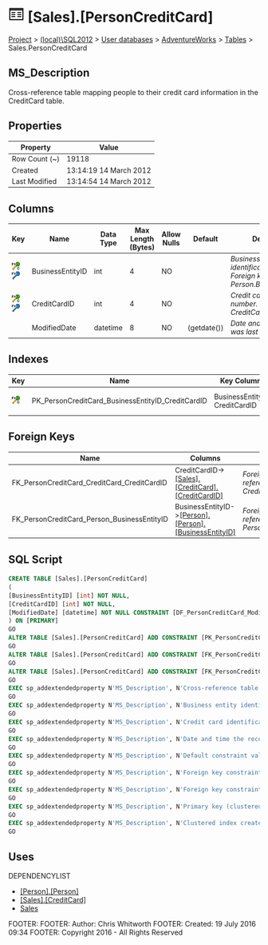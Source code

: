 
# ![Tables](../../../../Images/Table32.png) [Sales].[PersonCreditCard]

[Project](../../../../index.md) > [(local)\\SQL2012](../../../index.md) > [User databases](../../index.md) > [AdventureWorks](../index.md) > [Tables](Tables_.md) > Sales.PersonCreditCard

## <a name="#description"></a>MS_Description
Cross-reference table mapping people to their credit card information in the CreditCard table. 
## <a name="#properties"></a>Properties

| Property | Value |
|---|---|
| Row Count (~) | 19118 |
| Created | 13:14:19 14 March 2012 |
| Last Modified | 13:14:54 14 March 2012 |


## <a name="#columns"></a>Columns

| Key | Name | Data Type | Max Length (Bytes) | Allow Nulls | Default | Description |
|---|---|---|---|---|---|---|
| [![Cluster Primary Key PK_PersonCreditCard_BusinessEntityID_CreditCardID: BusinessEntityID\\CreditCardID](../../../../Images/pkcluster.png)](#indexes)[![Foreign Keys FK_PersonCreditCard_Person_BusinessEntityID: [Person].[Person].BusinessEntityID](../../../../Images/fk.png)](#foreignkeys) | BusinessEntityID | int | 4 | NO |  | _Business entity identification number. Foreign key to Person.BusinessEntityID._ |
| [![Cluster Primary Key PK_PersonCreditCard_BusinessEntityID_CreditCardID: BusinessEntityID\\CreditCardID](../../../../Images/pkcluster.png)](#indexes)[![Foreign Keys FK_PersonCreditCard_CreditCard_CreditCardID: [Sales].[CreditCard].CreditCardID](../../../../Images/fk.png)](#foreignkeys) | CreditCardID | int | 4 | NO |  | _Credit card identification number. Foreign key to CreditCard.CreditCardID._ |
|  | ModifiedDate | datetime | 8 | NO | (getdate()) | _Date and time the record was last updated._ |


## <a name="#indexes"></a>Indexes

| Key | Name | Key Columns | Unique | Description |
|---|---|---|---|---|
| [![Cluster Primary Key PK_PersonCreditCard_BusinessEntityID_CreditCardID: BusinessEntityID\\CreditCardID](../../../../Images/pkcluster.png)](#indexes) | PK_PersonCreditCard_BusinessEntityID_CreditCardID | BusinessEntityID, CreditCardID | YES | _Primary key (clustered) constraint_ |


## <a name="#foreignkeys"></a>Foreign Keys

| Name | Columns | Description |
|---|---|---|
| FK_PersonCreditCard_CreditCard_CreditCardID | CreditCardID->[[Sales].[CreditCard].[CreditCardID]](CreditCard.md) | _Foreign key constraint referencing CreditCard.CreditCardID._ |
| FK_PersonCreditCard_Person_BusinessEntityID | BusinessEntityID->[[Person].[Person].[BusinessEntityID]](Person.md) | _Foreign key constraint referencing Person.BusinessEntityID._ |


## <a name="#sqlscript"></a>SQL Script
```sql
CREATE TABLE [Sales].[PersonCreditCard]
(
[BusinessEntityID] [int] NOT NULL,
[CreditCardID] [int] NOT NULL,
[ModifiedDate] [datetime] NOT NULL CONSTRAINT [DF_PersonCreditCard_ModifiedDate] DEFAULT (getdate())
) ON [PRIMARY]
GO
ALTER TABLE [Sales].[PersonCreditCard] ADD CONSTRAINT [PK_PersonCreditCard_BusinessEntityID_CreditCardID] PRIMARY KEY CLUSTERED  ([BusinessEntityID], [CreditCardID]) ON [PRIMARY]
GO
ALTER TABLE [Sales].[PersonCreditCard] ADD CONSTRAINT [FK_PersonCreditCard_CreditCard_CreditCardID] FOREIGN KEY ([CreditCardID]) REFERENCES [Sales].[CreditCard] ([CreditCardID])
GO
ALTER TABLE [Sales].[PersonCreditCard] ADD CONSTRAINT [FK_PersonCreditCard_Person_BusinessEntityID] FOREIGN KEY ([BusinessEntityID]) REFERENCES [Person].[Person] ([BusinessEntityID])
GO
EXEC sp_addextendedproperty N'MS_Description', N'Cross-reference table mapping people to their credit card information in the CreditCard table. ', 'SCHEMA', N'Sales', 'TABLE', N'PersonCreditCard', NULL, NULL
GO
EXEC sp_addextendedproperty N'MS_Description', N'Business entity identification number. Foreign key to Person.BusinessEntityID.', 'SCHEMA', N'Sales', 'TABLE', N'PersonCreditCard', 'COLUMN', N'BusinessEntityID'
GO
EXEC sp_addextendedproperty N'MS_Description', N'Credit card identification number. Foreign key to CreditCard.CreditCardID.', 'SCHEMA', N'Sales', 'TABLE', N'PersonCreditCard', 'COLUMN', N'CreditCardID'
GO
EXEC sp_addextendedproperty N'MS_Description', N'Date and time the record was last updated.', 'SCHEMA', N'Sales', 'TABLE', N'PersonCreditCard', 'COLUMN', N'ModifiedDate'
GO
EXEC sp_addextendedproperty N'MS_Description', N'Default constraint value of GETDATE()', 'SCHEMA', N'Sales', 'TABLE', N'PersonCreditCard', 'CONSTRAINT', N'DF_PersonCreditCard_ModifiedDate'
GO
EXEC sp_addextendedproperty N'MS_Description', N'Foreign key constraint referencing CreditCard.CreditCardID.', 'SCHEMA', N'Sales', 'TABLE', N'PersonCreditCard', 'CONSTRAINT', N'FK_PersonCreditCard_CreditCard_CreditCardID'
GO
EXEC sp_addextendedproperty N'MS_Description', N'Foreign key constraint referencing Person.BusinessEntityID.', 'SCHEMA', N'Sales', 'TABLE', N'PersonCreditCard', 'CONSTRAINT', N'FK_PersonCreditCard_Person_BusinessEntityID'
GO
EXEC sp_addextendedproperty N'MS_Description', N'Primary key (clustered) constraint', 'SCHEMA', N'Sales', 'TABLE', N'PersonCreditCard', 'CONSTRAINT', N'PK_PersonCreditCard_BusinessEntityID_CreditCardID'
GO
EXEC sp_addextendedproperty N'MS_Description', N'Clustered index created by a primary key constraint.', 'SCHEMA', N'Sales', 'TABLE', N'PersonCreditCard', 'INDEX', N'PK_PersonCreditCard_BusinessEntityID_CreditCardID'
GO

```

## <a name="#uses"></a>Uses
DEPENDENCYLIST
* [[Person].[Person]](Person.md)
* [[Sales].[CreditCard]](CreditCard.md)
* [Sales](../Security/Schemas/Sales.md)

FOOTER: FOOTER: Author:  Chris Whitworth
FOOTER: Created: 19 July 2016 09:34
FOOTER: Copyright 2016 - All Rights Reserved

